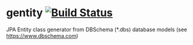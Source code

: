 # gentity [![Build Status](https://travis-ci.org/gentity/gentity.svg?branch=master)](https://travis-ci.org/gentity/gentity)
JPA Entity class generator from DBSchema (*.dbs) database models (see https://www.dbschema.com)
